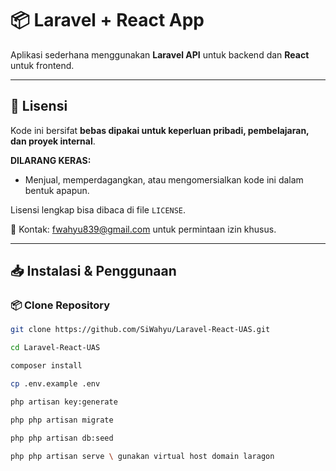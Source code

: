 # 📦 Laravel + React App

Aplikasi sederhana menggunakan **Laravel API** untuk backend dan **React** untuk frontend.

---

## 📜 Lisensi

Kode ini bersifat **bebas dipakai untuk keperluan pribadi, pembelajaran, dan proyek internal**.

**DILARANG KERAS:**

-   Menjual, memperdagangkan, atau mengomersialkan kode ini dalam bentuk apapun.

Lisensi lengkap bisa dibaca di file `LICENSE`.

📩 Kontak: fwahyu839@gmail.com untuk permintaan izin khusus.

---

## 📥 Instalasi & Penggunaan

### 📦 Clone Repository

```bash
git clone https://github.com/SiWahyu/Laravel-React-UAS.git
```

```bash
cd Laravel-React-UAS
```

```bash
composer install
```

```bash
cp .env.example .env
```

```bash
php artisan key:generate
```

```bash
php php artisan migrate
```

```bash
php php artisan db:seed
```

```bash
php php artisan serve \ gunakan virtual host domain laragon
```
